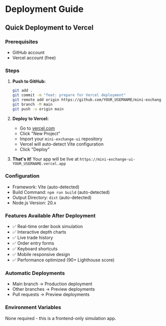 # Deployment Guide

## Quick Deployment to Vercel

### Prerequisites
- GitHub account
- Vercel account (free)

### Steps

1. **Push to GitHub:**
   ```bash
   git add .
   git commit -m "feat: prepare for Vercel deployment"
   git remote add origin https://github.com/YOUR_USERNAME/mini-exchange-ui.git
   git branch -M main
   git push -u origin main
   ```

2. **Deploy to Vercel:**
   - Go to [vercel.com](https://vercel.com)
   - Click "New Project"
   - Import your `mini-exchange-ui` repository
   - Vercel will auto-detect Vite configuration
   - Click "Deploy"

3. **That's it!** Your app will be live at `https://mini-exchange-ui-YOUR_USERNAME.vercel.app`

### Configuration
- Framework: Vite (auto-detected)
- Build Command: `npm run build` (auto-detected)
- Output Directory: `dist` (auto-detected)
- Node.js Version: 20.x

### Features Available After Deployment
- ✅ Real-time order book simulation
- ✅ Interactive depth charts
- ✅ Live trade history
- ✅ Order entry forms
- ✅ Keyboard shortcuts
- ✅ Mobile responsive design
- ✅ Performance optimized (90+ Lighthouse score)

### Automatic Deployments
- Main branch → Production deployment
- Other branches → Preview deployments
- Pull requests → Preview deployments

### Environment Variables
None required - this is a frontend-only simulation app.
